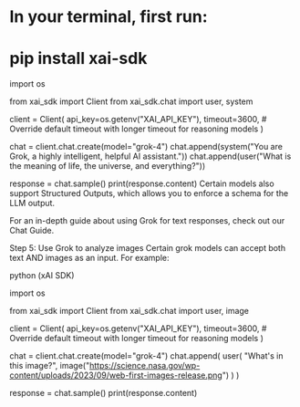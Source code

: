 # In your terminal, first run:
# pip install xai-sdk

import os

from xai_sdk import Client
from xai_sdk.chat import user, system

client = Client(
    api_key=os.getenv("XAI_API_KEY"),
    timeout=3600, # Override default timeout with longer timeout for reasoning models
)

chat = client.chat.create(model="grok-4")
chat.append(system("You are Grok, a highly intelligent, helpful AI assistant."))
chat.append(user("What is the meaning of life, the universe, and everything?"))

response = chat.sample()
print(response.content)
Certain models also support Structured Outputs, which allows you to enforce a schema for the LLM output.

For an in-depth guide about using Grok for text responses, check out our Chat Guide.

Step 5: Use Grok to analyze images
Certain grok models can accept both text AND images as an input. For example:


python (xAI SDK)


import os

from xai_sdk import Client
from xai_sdk.chat import user, image

client = Client(
    api_key=os.getenv("XAI_API_KEY"),
    timeout=3600, # Override default timeout with longer timeout for reasoning models
)

chat = client.chat.create(model="grok-4")
chat.append(
    user(
        "What's in this image?",
        image("https://science.nasa.gov/wp-content/uploads/2023/09/web-first-images-release.png")
    )
)

response = chat.sample()
print(response.content)
